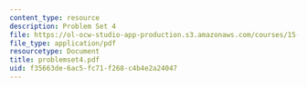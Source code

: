 ```yaml
---
content_type: resource
description: Problem Set 4
file: https://ol-ocw-studio-app-production.s3.amazonaws.com/courses/15-518-taxes-and-business-strategy-fall-2002/f35663de6ac5fc71f268c4b4e2a24047_problemset4.pdf
file_type: application/pdf
resourcetype: Document
title: problemset4.pdf
uid: f35663de-6ac5-fc71-f268-c4b4e2a24047
---
```


